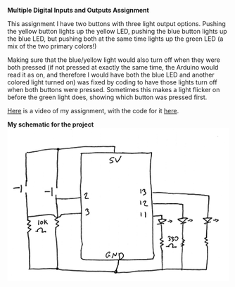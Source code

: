 **Multiple Digital Inputs and Outputs Assignment**

This assignment I have two buttons with three light output options. Pushing the yellow button lights up the yellow LED, pushing the blue button lights up the blue LED, but pushing both at the same time lights up the green LED (a mix of the two primary colors!)

Making sure that the blue/yellow light would also turn off when they were both pressed (if not pressed at exactly the same time, the Arduino would read it as on, and therefore I would have both the blue LED and another colored light turned on) was fixed by coding to have those lights turn off when both buttons were pressed. Sometimes this makes a light flicker on before the green light does, showing which button was pressed first.

[Here](https://youtu.be/HS56A2f-eK4) is a video of my assignment, with the code for it [here](    ).


**My schematic for the project**
<img src="IMG_8028.jpg"> 

